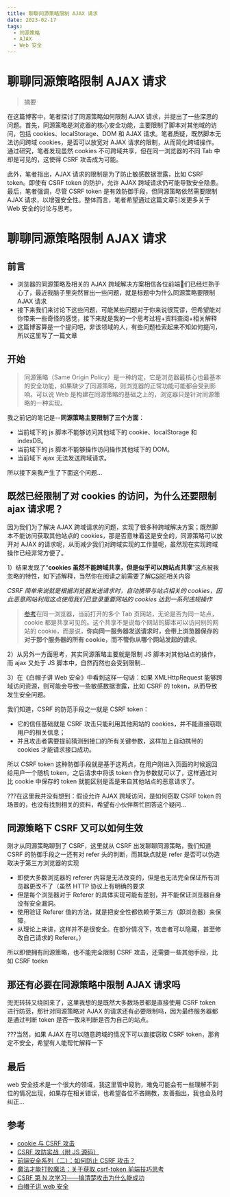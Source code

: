 ```yaml
---
title: 聊聊同源策略限制 AJAX 请求
date: 2023-02-17
tags: 
  - 同源策略
  - AJAX
  - Web 安全
---
```


# 聊聊同源策略限制 AJAX 请求

> 摘要

<!-- DESC SEP -->

在这篇博客中，笔者探讨了同源策略如何限制 AJAX 请求，并提出了一些深思的问题。首先，同源策略是浏览器的核心安全功能，主要限制了脚本对其他域的访问，包括 cookies、localStorage、DOM 和 AJAX 请求。笔者质疑，既然脚本无法访问跨域 cookies，是否可以放宽对 AJAX 请求的限制，从而简化跨域操作。通过研究，笔者发现虽然 cookies 不可跨域共享，但在同一浏览器的不同 Tab 中却是可见的，这使得 CSRF 攻击成为可能。

此外，笔者指出，AJAX 请求的限制是为了防止敏感数据泄露，比如 CSRF token。即使有 CSRF token 的防护，允许 AJAX 跨域请求仍可能导致安全隐患。最后，笔者强调，尽管 CSRF token 是有效防御手段，但同源策略依然需要限制 AJAX 请求，以增强安全性。整体而言，笔者希望通过这篇文章引发更多关于 Web 安全的讨论与思考。

<!-- DESC SEP -->
# 聊聊同源策略限制 AJAX 请求

## 前言

- 浏览器的同源策略及相关的 AJAX 跨域解决方案相信各位前端🐒们已经烂熟于心了，最近我脑子里突然冒出一些问题，就是标题中为什么同源策略要限制 AJAX 请求
- 接下来我们来讨论下这些问题，可能某些问题对于你来说很荒谬，但希望能对你带来一些奇怪的感觉，接下来就是我的一个思考过程+资料查阅+相关解释
- 这篇博客算是一个提问吧，非该领域的人，有些问题检索起来不知如何提问，所以这里写了一篇文章

## 开始

> 同源策略（Same Origin Policy）是一种约定，它是浏览器最核心也最基本的安全功能，如果缺少了同源策略，则浏览器的正常功能可能都会受到影响。可以说 Web 是构建在同源策略的基础之上的，浏览器只是针对同源策略的一种实现。

我之前记的笔记是--**同源策略主要限制了三个方面**：

- 当前域下的 js 脚本不能够访问其他域下的 cookie、localStorage 和 indexDB。
- 当前域下的 js 脚本不能够操作访问操作其他域下的 DOM。
- 当前域下 ajax 无法发送跨域请求。

所以接下来我产生了下面这个问题...

## 既然已经限制了对 cookies 的访问，为什么还要限制 ajax 请求呢？

因为我们为了解决 AJAX 跨域请求的问题，实现了很多种跨域解决方案；既然脚本不能访问获取其他站点的 cookies，那是否意味着这是安全的，同源策略可以放开对 AJAX 的请求呢，从而减少我们对跨域实现的工作量呢，虽然现在实现跨域操作已经非常方便了。

1）结果发现了“**cookies 虽然不能跨域共享，但是似乎可以跨站点共享**”这点被我忽略的特性，如下述解释，当然你在阅读之前需要了解[CSRF](https://tech.meituan.com/2018/10/11/fe-security-csrf.html)相关内容

*CSRF 简单来说就是根据浏览器发送请求时，自动携带与站点相关的 cookies，因此恶意网站利用这点使用我们已登录重要网站的 cookies 达到一系列违规操作*

> [参考](https://juejin.cn/post/6958413563799011365#heading-14)在同一浏览器，当前打开的多个 Tab 页网站，无论是否为同一站点，cookie 都是共享可见的。这个共享不是说每个网站的脚本可以访问别的网站的 cookie，而是说，**你向同一服务器发送请求时，会带上浏览器保存的对于那个服务器的所有 cookie，而不管你从哪个网站发起的请求**。

2）从另外一方面思考，其实同源策略主要就是限制 JS 脚本对其他站点的操作，而 ajax 又处于 JS 脚本中，自然而然也会受到限制...

3）在《白帽子讲 Web 安全》中看到这样一句话：如果 XMLHttpRequest 能够跨域访问资源，则可能会导致一些敏感数据泄露，比如 CSRF 的 token，从而导致发生安全问题。

我们知道，CSRF 的防范手段之一就是 CSRF token：

- 它的信任基础就是 CSRF 攻击只能利用其他网站的 cookies，并不能直接窃取用户的相关信息；
- 并且攻击者需要提前猜测到接口的所有关键参数，这样加上自动携带的 cookies 才能请求接口成功。

所以 CSRF token 这种防御手段就是基于这两点，在用户刚进入页面的时候返回给用户一个随机 token，之后请求中将该 token 作为参数就可以了，这样通过对比 cookie 中保存的 token 就能区别是否是来自其他站点的恶意请求了。

???在这里我并没有想到：假设允许 AJAX 跨域访问，是如何窃取 CSRF token 的场景的，也没有找到相关的资料，希望有小伙伴帮忙回答这个疑问...

## 同源策略下 CSRF 又可以如何生效

刚才从同源策略聊到了 CSRF，这里就从 CSRF 出发聊聊同源策略，我们知道 CSRF 的防御手段之一还有对 refer 头的判断，而其缺点就是 refer 是否可以伪造取决于第三方浏览器的实现

- 即使大多数浏览器的 referer 内容是无法改变的，但是也无法完全保证所有浏览器更改不了（虽然 HTTP 协议上有明确的要求
- 但是每个浏览器对于 Referer 的具体实现可能有差别，并不能保证浏览器自身没有安全漏洞。
- 使用验证 Referer 值的方法，就是把安全性都依赖于第三方（即浏览器）来保障，
- 从理论上来讲，这样并不是很安全。在部分情况下，攻击者可以隐藏，甚至修改自己请求的 Referer。）

所以即使拥有同源策略，也不能完全限制 CSRF 攻击，还需要一些其他手段，比如 CSRF toekn

## 那还有必要在同源策略中限制 AJAX 请求吗

兜兜转转又绕回来了，这里我想的是既然大多数场景都是直接使用 CSRF token 进行防范，那针对同源策略对 AJAX 的请求还有必要限制吗，因为最终服务器都是通过判断 token 是否一致来判断是否为自己的站点。

???当然，如果 AJAX 在可以随意跨域的情况下可以直接窃取 CSRF token，那肯定不安全，希望有人能帮忙解释一下

## 最后

web 安全技术是一个很大的领域，我这里管中窥豹，难免可能会有一些理解不到位的情况出现，如果存在相关错误，也希望各位不吝赐教，友善指出，我也会及时纠正...

## 参考

- [cookie 与 CSRF 攻击](https://juejin.cn/post/6958413563799011365#heading-14)
- [CSRF 攻防实战（附 JS 源码）](https://juejin.cn/post/6869573026980036616)
- [前端安全系列（二）：如何防止 CSRF 攻击？](https://tech.meituan.com/2018/10/11/fe-security-csrf.html)
- [魔法才能打败魔法：关于获取 csrf-token 前端技巧思考](https://xz.aliyun.com/t/7084)
- [CSRF 第 N 次学习——搞清楚攻击为什么能成功](https://www.cnblogs.com/clwsec/p/16530449.html)
- [白帽子讲 web 安全](https://weread.qq.com/web/reader/7c4327b05cfd497c4eaa52fk16732dc0161679091c5aeb1)

